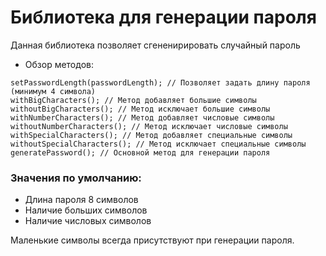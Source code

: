 # Библиотека для генерации пароля
Данная библиотека позволяет сгененирировать случайный пароль
* Обзор методов:
```
setPasswordLength(passwordLength); // Позволяет задать длину пароля (минимум 4 символа)
withBigCharacters(); // Метод добавляет большие символы
withoutBigCharacters(); // Метод исключает большие символы
withNumberCharacters(); // Метод добавляет числовые символы
withoutNumberCharacters(); // Метод исключает числовые символы
withSpecialCharacters(); // Метод добавляет специальные символы
withoutSpecialCharacters(); // Метод исключает специальные символы
generatePassword(); // Основной метод для генерации пароля
```
### Значения по умолчанию:
* Длина пароля 8 символов
* Наличие больших символов
* Наличие числовых символов

Маленькие символы всегда присутствуют при генерации пароля.